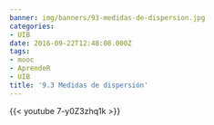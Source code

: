 ```yaml
---
banner: img/banners/93-medidas-de-dispersion.jpg
categories:
- UIB
date: 2016-09-22T12:48:08.000Z
tags:
- mooc
- AprendeR
- UIB
title: '9.3 Medidas de dispersión'
---
```




{{< youtube 7-y0Z3zhq1k >}}
